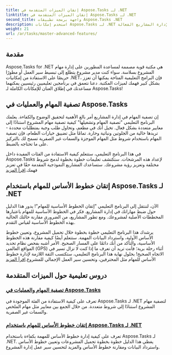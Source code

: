 ```yaml
---
title: إتقان الميزات المتقدمة في Aspose.Tasks لـ .NET
linktitle: إتقان الميزات المتقدمة في Aspose.Tasks لـ .NET
second_title: واجهة برمجة تطبيقات Aspose.Tasks .NET
description: استخدم إمكانات Aspose.Tasks لـ .NET من خلال البرامج التعليمية حول تصفية المهام وخطوط الأساس للتعيين والميزات المتقدمة لإدارة المشاريع الفعالة.
weight: 21
url: /ar/tasks/master-advanced-features/
---
```

## مقدمة

Aspose.Tasks for .NET هي مكتبة قوية مصممة لمساعدة المطورين على إدارة مهام المشروع بسلاسة. سواء كنت مدير مشروع يتطلع إلى تبسيط سير العمل أو مطورًا حريصًا على الاستفادة من إمكانيات .NET، فإن البرامج التعليمية المتاحة يمكنها أن تعزز بشكل كبير فهمك لميزات المكتبة. دعنا نتعمق في برنامجين تعليميين رئيسيين يمكنهما مساعدتك في إطلاق العنان للإمكانات الكاملة لـ Aspose.Tasks!

## تصفية المهام والعمليات في Aspose.Tasks

إن تصفية المهام في إدارة المشاريع أمر بالغ الأهمية لتحقيق الوضوح والكفاءة. يعلمك البرنامج التعليمي "تصفية المهام وتشغيلها" كيفية تصفية مهام المشروع استنادًا إلى معايير متعددة بشكل فعال. تخيل أنك في مطعم، وتحاول طلب وجبة بمتطلبات محددة - تريدها خالية من الجلوتين ونباتية وحارة. تمامًا مثل تضييق خيارات الطعام، فإن تصفية المهام باستخدام شروط مثل المهام الموجزة والسمات غير الصفرية تسمح لك بالتركيز على ما تحتاجه بالضبط.

 في هذا البرنامج التعليمي، ستتعلم كيفية الاستفادة من الفئات المفيدة داخل Aspose.Tasks لإعداد هذه المرشحات. ستكتشف تعليمات خطوة بخطوة لدمج شروط مختلفة وتعزيز رؤية مشروعك. ستساعدك المشاريع النموذجية المقدمة حقًا في تعزيز فهمك.[اقرأ المزيد](./task-filtering-and-operation/)

## إتقان خطوط الأساس للمهام باستخدام Aspose.Tasks لـ .NET

الآن، لننتقل إلى البرنامج التعليمي "إتقان الخطوط الأساسية للمهام"! يدور هذا الدليل حول ضبط مهاراتك في إدارة المشاريع. فكر في الخطوط الأساسية للمهام باعتبارها المخططات الأصلية لمشروعك. ومع تطور المشاريع، من الضروري مقارنة حالتك الحالية بهذه الخطوط الأساسية لقياس التقدم.

 يرشدك هذا البرنامج التعليمي خطوة بخطوة خلال تحميل المشروع، وتعيين خطوط الأساس الأولية، واسترداد البيانات المهمة. ستتعلم أيضًا كيفية مقارنة هذه الخطوط الأساسية، والتأكد من أنك دائمًا على المسار الصحيح. الأمر أشبه بفحص نظام تحديد المواقع العالمي (GPS) أثناء رحلة برية؛ فأنت تريد أن تعرف ما إذا كنت لا تزال تسير في الاتجاه الصحيح! بحلول نهاية هذا البرنامج التعليمي، ستكتسب الثقة اللازمة لإدارة خطوط الأساس للمهام مثل المحترفين، وتحسين سير العمل الإجمالي للمشروع.[اقرأ المزيد](./mastering-assignment-baseline/)

## دروس تعليمية حول الميزات المتقدمة
### [تصفية المهام والعمليات في Aspose.Tasks](./task-filtering-and-operation/)
تعرف على كيفية الاستفادة من الفئة الموجودة في Aspose.Tasks لـ .NET لتصفية مهام المشروع استنادًا إلى شروط متعددة. من خلال الجمع بين معايير مثل مهام الملخص والسمات غير الصفرية.
### [إتقان خطوط الأساس للمهام باستخدام Aspose.Tasks لـ .NET](./mastering-assignment-baseline/)
تعرف على كيفية إدارة خطوط الأساس للمهمة بكفاءة باستخدام Aspose.Tasks لـ .NET. يغطي هذا الدليل خطوة بخطوة تحميل المشروعات وتعيين خطوط الأساس واسترداد البيانات ومقارنة خطوط الأساس والمزيد لتحسين سير عمل إدارة المشروع.